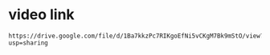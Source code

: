 # video link 
```
https://drive.google.com/file/d/1Ba7kkzPc7RIKgoEfNi5vCKgM7Bk9mStO/view?usp=sharing
```